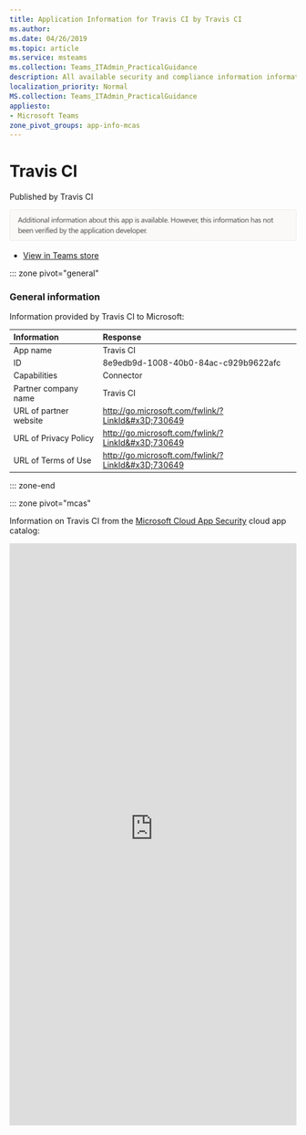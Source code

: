```yaml
---
title: Application Information for Travis CI by Travis CI
ms.author: 
ms.date: 04/26/2019
ms.topic: article
ms.service: msteams
ms.collection: Teams_ITAdmin_PracticalGuidance
description: All available security and compliance information information for Travis CI, its data handling policies, its Microsoft Cloud App Security app catalog information, and security/compliance information in the CSA STAR registry.
localization_priority: Normal
MS.collection: Teams_ITAdmin_PracticalGuidance
appliesto:
- Microsoft Teams
zone_pivot_groups: app-info-mcas
---
```

# Travis CI

Published by Travis CI

<img alt="Non-attested image" src="./images/unattested.png" width="650"/>

* <a href="https://teams.microsoft.com/l/app/8e9edb9d-1008-40b0-84ac-c929b9622afc" target="_blank">View in Teams store</a>

::: zone pivot="general"

### General information

Information provided by Travis CI to Microsoft:

| **Information** | **Response** |
|:----------------|:-------------|
| App name | Travis CI |
| ID | 8e9edb9d-1008-40b0-84ac-c929b9622afc |
| Capabilities | Connector |
| Partner company name | Travis CI |
| URL of partner website | <http://go.microsoft.com/fwlink/?LinkId&#x3D;730649> |
| URL of Privacy Policy | <http://go.microsoft.com/fwlink/?LinkId&#x3D;730649> |
| URL of Terms of Use | <http://go.microsoft.com/fwlink/?LinkId&#x3D;730649> |

::: zone-end


::: zone pivot="mcas"

Information on Travis CI from the [Microsoft Cloud App Security](https://www.microsoft.com/en-us/enterprise-mobility-security/cloud-app-security) cloud app catalog:

<iframe height='1020' title='Microsoft Cloud App Security Information' src='https://3ca685143b5b46b4b0e5266dadf2e97c.codepen.website/#/dashboard/27579' frameborder='no'  style='width: 100%;'>

<a href="https://3ca685143b5b46b4b0e5266dadf2e97c.codepen.website/#/dashboard/27579" target="_blank">View in a new tab</a>

::: zone-end

